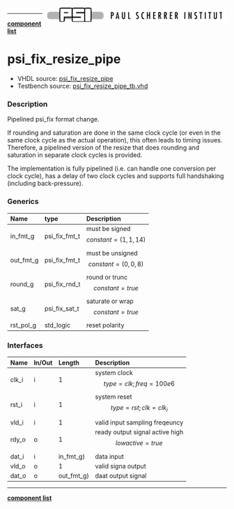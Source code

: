 <img align="right" src="psi_logo.png">

***

[**component list**](../README.md)

# psi_fix_resize_pipe
 - VHDL source: [psi_fix_resize_pipe](../../hdl/psi_fix_resize_pipe.vhd)
 - Testbench source: [psi_fix_resize_pipe_tb.vhd](../../testbench/psi_fix_resize_pipe_tb/psi_fix_resize_pipe_tb.vhd)

### Description

Pipelined psi_fix format change.

If rounding and saturation are done in the same clock cycle (or even in the same clock cycle as the actual operation), this often leads to timing issues. Therefore, a pipelined version of the resize that does rounding and saturation in separate clock cycles is provided.

The implementation is fully pipelined (i.e. can handle one conversion per clock cycle), has a delay of two clock cycles and supports full handshaking (including back-pressure).


### Generics
| Name      | type          | Description                             |
|:----------|:--------------|:----------------------------------------|
| in_fmt_g  | psi_fix_fmt_t | must be signed $$ constant=(1,1,14) $$  |
| out_fmt_g | psi_fix_fmt_t | must be unsigned $$ constant=(0,0,8) $$ |
| round_g   | psi_fix_rnd_t | round or trunc $$ constant=true $$      |
| sat_g     | psi_fix_sat_t | saturate or wrap $$ constant=true $$    |
| rst_pol_g | std_logic     | reset polarity                          |

### Interfaces
| Name   | In/Out   | Length     | Description                                          |
|:-------|:---------|:-----------|:-----------------------------------------------------|
| clk_i  | i        | 1          | system clock $$ type=clk; freq=100e6 $$              |
| rst_i  | i        | 1          | system reset $$ type=rst; clk=clk_i $$               |
| vld_i  | i        | 1          | valid input sampling freqeuncy                       |
| rdy_o  | o        | 1          | ready output signal active high $$ lowactive=true $$ |
| dat_i  | i        | in_fmt_g)  | data input                                           |
| vld_o  | o        | 1          | valid signa output                                   |
| dat_o  | o        | out_fmt_g) | daat output signal                                   |


---
[**component list**](../README.md)
